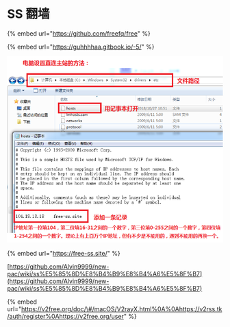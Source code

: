 # SS 翻墙

{% embed url="https://github.com/freefq/free" %}

{% embed url="https://guhhhhaa.gitbook.io/-5/" %}

![](../.gitbook/assets/direct_access.png)

{% embed url="https://free-ss.site/" %}

[https://github.com/Alvin9999/new-pac/wiki/ss%E5%85%8D%E8%B4%B9%E8%B4%A6%E5%8F%B7](https://github.com/Alvin9999/new-pac/wiki/ss%E5%85%8D%E8%B4%B9%E8%B4%A6%E5%8F%B7)

{% embed url="https://v2free.org/doc/\#/macOS/V2rayX.html%0A%0Ahttps://v2rss.tk/auth/register%0Ahttps://v2free.org/user" %}



